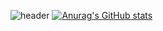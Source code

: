![header](https://img.freepik.com/free-vector/realistic-beautiful-sea-view-summer-vacation-concept_1262-11902.jpg) 
[![Anurag's GitHub stats](https://github-readme-stats.vercel.app/api?username=gijuno&count_private=true&show_icons=true&bg_color=angle,D3EDF2,D3EDF2,D8F2F2,EACE97,EACE97&title_color=43B8FF&text_color=52CAE4&icon_color=45A9BF)](https://github.com/anuraghazra/github-readme-stats)
